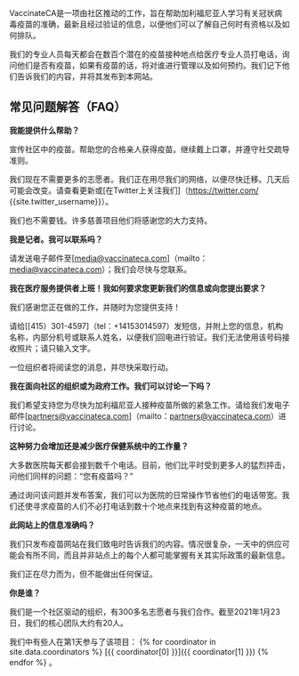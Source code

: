 VaccinateCA是一项由社区推动的工作，旨在帮助加利福尼亚人学习有关冠状病毒疫苗的准确，最新且经过验证的信息，以便他们可以了解自己何时有资格以及如何排队。

我们的专业人员每天都会在数百个潜在的疫苗接种地点给医疗专业人员打电话，询问他们是否有疫苗，如果有疫苗的话，将对谁进行管理以及如何预约。我们记下他们告诉我们的内容，并将其发布到本网站。

<h2 class="text-2xl font-bold leading-tight text-gray-900 mt-8 mb-4">常见问题解答（FAQ）</h2>

**我能提供什么帮助？**

宣传社区中的疫苗。帮助您的合格亲人获得疫苗。继续戴上口罩，并遵守社交疏导准则。

我们现在不需要更多的志愿者。我们正在用尽我们的网络，以便尽快迁移。几天后可能会改变。请查看更新或[在Twitter上关注我们]（https://twitter.com/ {{site.twitter_username}}）。

我们也不需要钱。许多慈善项目他们将感谢您的大力支持。

**我是记者。我可以联系吗？**

请发送电子邮件至[media@vaccinateca.com]（mailto：media@vaccinateca.com）；我们会尽快与您联系。

**我在医疗服务提供者上班！我如何要求您更新我们的信息或向您提出要求？**

我们感谢您正在做的工作，并随时为您提供支持！

请给[[415）301-4597]（tel：+14153014597）发短信，并附上您的信息，机构名称，内部分机号或联系人姓名，以便我们回电进行验证。我们无法使用该号码接收照片；请只输入文字。

一位组织者将阅读您的消息，并尽快采取行动。

**我在面向社区的组织或为政府工作。我们可以讨论一下吗？**

我们希望支持您为尽快为加利福尼亚人接种疫苗所做的紧急工作。请给我们发电子邮件[partners@vaccinateca.com]（mailto：partners@vaccinateca.com）进行讨论。

**这种努力会增加还是减少医疗保健系统中的工作量？**

大多数医院每天都会接到数千个电话。目前，他们比平时受到更多人的猛烈抨击，问他们同样的问题：“您有疫苗吗？”

通过询问该问题并发布答案，我们可以为医院的日常操作节省他们的电话带宽。我们还使寻求疫苗的人们不必打电话到数十个地点来找到有这种疫苗的地点。

**此网站上的信息准确吗？**

我们只发布疫苗网站在我们致电时告诉我们的内容。情况很复杂，一天中的供应可能会有所不同，而且并非站点上的每个人都可能掌握有关其实际政策的最新信息。

我们正在尽力而为，但不能做出任何保证。

**你是谁？**

我们是一个社区驱动的组织，有300多名志愿者与我们合作。截至2021年1月23日，我们的核心团队大约有20人。

我们中有些人在第1天参与了该项目： <span id="people-list">
{% for coordinator in site.data.coordinators %} [{{ coordinator[0] }}]({{ coordinator[1] }}) {% endfor %}
</span>。


<script>
// From https://stackoverflow.com/a/12646864
function shuffleArray(array) {
  for (let i = array.length - 1; i > 0; i--) {
    const j = Math.floor(Math.random() * (i + 1));
    [array[i], array[j]] = [array[j], array[i]];
  }
}

const peopleElements = [...document.querySelectorAll('#people-list a')];
const peopleListElement = document.querySelector("#people-list");

shuffleArray(peopleElements);
peopleListElement.innerHTML = "";
for (let i = 0; i < peopleElements.length; ++i) {
  const personElement = peopleElements[i];

  peopleListElement.insertBefore(personElement, null);
  if (i !== peopleElements.length - 1) {
    const separatorNode = document.createTextNode(", ");
    peopleListElement.insertBefore(separatorNode, null);
  }
}
</script>
